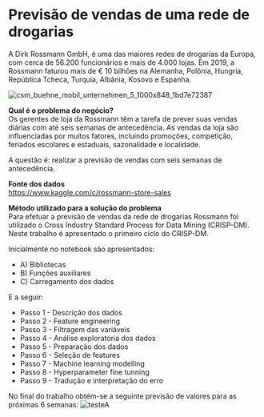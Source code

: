 # Previsão de vendas de uma rede de drogarias  

A Dirk Rossmann GmbH, é uma das maiores redes de drogarias da Europa, com cerca de 56.200 funcionários e mais de 4.000 lojas. Em 2019, a Rossmann faturou mais de € 10 bilhões na Alemanha, Polônia, Hungria, República Tcheca, Turquia, Albânia, Kosovo e Espanha. 

![csm_buehne_mobil_unternehmen_5_1000x848_1bd7e72387](https://user-images.githubusercontent.com/69815426/144940356-a00abf79-b51b-47ce-b458-c706e326fdb1.jpg)  

**Qual é o problema do negócio?**  
Os gerentes de loja da Rossmann têm a tarefa de prever suas vendas diárias com até seis semanas de antecedência. As vendas da loja são influenciadas por muitos fatores, incluindo promoções, competição, feriados escolares e estaduais, sazonalidade e localidade. 

A questão é: realizar a previsão de vendas com seis semanas de antecedência. 

**Fonte dos dados**  
https://www.kaggle.com/c/rossmann-store-sales 

**Método utilizado para a solução do problema**  
Para efetuar a previsão de vendas da rede de drogarias Rossmann foi utilizado o Cross Industry Standard Process for Data Mining (CRISP-DM).  Neste trabalho é apresentado o primeiro ciclo do CRISP-DM. 

Inicialmente no notebook são apresentados:  
- A) Bibliotecas
- B) Funções auxiliares
- C) Carregamento dos dados

E a seguir:
- Passo 1 - Descrição dos dados
- Passo 2 - Feature engineering
- Passo 3 - Filtragem das variáveis
- Passo 4 - Análise exploratória dos dados
- Passo 5 - Preparação dos dados
- Passo 6 - Seleção de features
- Passo 7 - Machine learning modelling
- Passo 8 - Hyperparameter fine tunning
- Passo 9 - Tradução e interpretação do erro

No final do trabalho obtém-se a seguinte previsão de valores para as próximas 6 semanas:
![testeA](https://user-images.githubusercontent.com/69815426/144938450-e2e490b6-5e29-44c1-8fa6-c37505cda5c0.png)
